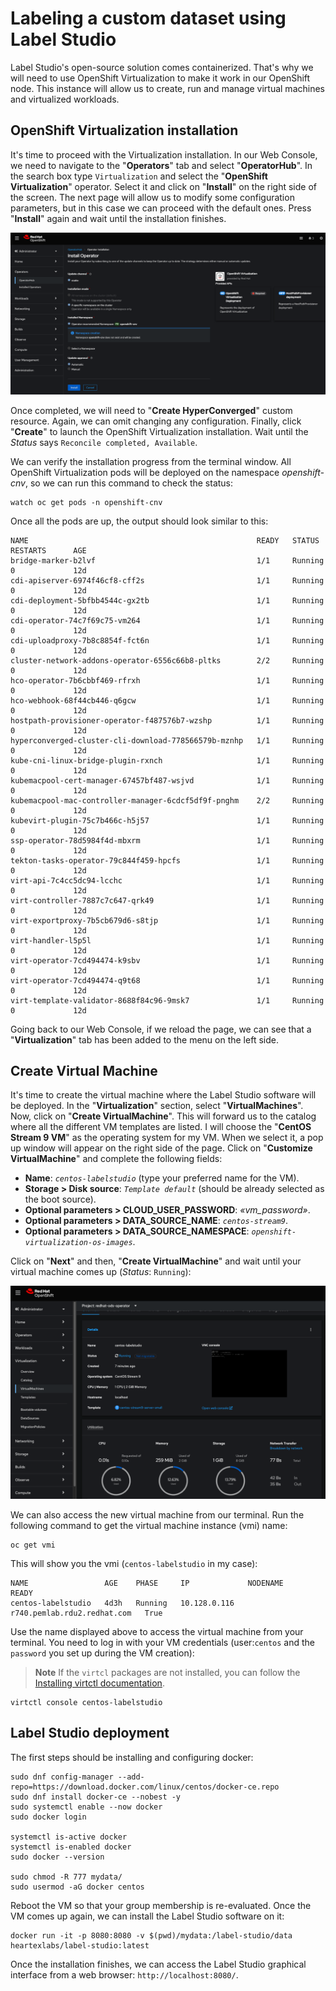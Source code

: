 # Labeling a custom dataset using Label Studio
Label Studio's open-source solution comes containerized. That's why we will need to use OpenShift Virtualization to make it work in our OpenShift node. This instance will allow us to create, run and manage virtual machines and virtualized workloads.

## OpenShift Virtualization installation
It's time to proceed with the Virtualization installation. In our Web Console, we need to navigate to the "**Operators**" tab and select "**OperatorHub**". In the search box type `Virtualization` and select the "**OpenShift Virtualization**" operator. Select it and click on "**Install**" on the right side of the screen. The next page will allow us to modify some configuration parameters, but in this case we can proceed with the default ones. Press "**Install**" again and wait until the installation finishes. 

![Virtualization configuration](/docs/images/labeling_virt.png)

Once completed, we will need to "**Create HyperConverged**" custom resource. Again, we can omit changing any configuration. Finally, click "**Create**" to launch the OpenShift Virtualization installation. Wait until the *Status* says `Reconcile completed, Available`.

We can verify the installation progress from the terminal window. All OpenShift Virtualization pods will be deployed on the namespace *openshift-cnv*, so we can run this command to check the status:
```
watch oc get pods -n openshift-cnv
```

Once all the pods are up, the output should look similar to this:
```
NAME                                                   READY   STATUS    RESTARTS      AGE
bridge-marker-b2lvf                                    1/1     Running   0             12d
cdi-apiserver-6974f46cf8-cff2s                         1/1     Running   0             12d
cdi-deployment-5bfbb4544c-gx2tb                        1/1     Running   0             12d
cdi-operator-74c7f69c75-vm264                          1/1     Running   0             12d
cdi-uploadproxy-7b8c8854f-fct6n                        1/1     Running   0             12d
cluster-network-addons-operator-6556c66b8-pltks        2/2     Running   0             12d
hco-operator-7b6cbbf469-rfrxh                          1/1     Running   0             12d
hco-webhook-68f44cb446-q6gcw                           1/1     Running   0             12d
hostpath-provisioner-operator-f487576b7-wzshp          1/1     Running   0             12d
hyperconverged-cluster-cli-download-778566579b-mznhp   1/1     Running   0             12d
kube-cni-linux-bridge-plugin-rxnch                     1/1     Running   0             12d
kubemacpool-cert-manager-67457bf487-wsjvd              1/1     Running   0             12d
kubemacpool-mac-controller-manager-6cdcf5df9f-pnghm    2/2     Running   0             12d
kubevirt-plugin-75c7b466c-h5j57                        1/1     Running   0             12d
ssp-operator-78d5984f4d-mbxrm                          1/1     Running   0             12d
tekton-tasks-operator-79c844f459-hpcfs                 1/1     Running   0             12d
virt-api-7c4cc5dc94-lcchc                              1/1     Running   0             12d
virt-controller-7887c7c647-qrk49                       1/1     Running   0             12d
virt-exportproxy-7b5cb679d6-s8tjp                      1/1     Running   0             12d
virt-handler-l5p5l                                     1/1     Running   0             12d
virt-operator-7cd494474-k9sbv                          1/1     Running   0             12d
virt-operator-7cd494474-q9t68                          1/1     Running   0             12d
virt-template-validator-8688f84c96-9msk7               1/1     Running   0             12d
```

Going back to our Web Console, if we reload the page, we can see that a "**Virtualization**" tab has been added to the menu on the left side. 

## Create Virtual Machine
It's time to create the virtual machine where the Label Studio software will be deployed. In the "**Virtualization**" section, select "**VirtualMachines**". Now, click on "**Create VirtualMachine**". This will forward us to the catalog where all the different VM templates are listed. I will choose the "**CentOS Stream 9 VM**" as the operating system for my VM. When we select it, a pop up window will appear on the right side of the page. Click on "**Customize VirtualMachine**" and complete the following fields:
- **Name**: *`centos-labelstudio`* (type your preferred name for the VM).
- **Storage > Disk source**: *`Template default`* (should be already selected as the boot source).
- **Optional parameters > CLOUD_USER_PASSWORD**: *«vm_password»*.
- **Optional parameters > DATA_SOURCE_NAME**: *`centos-stream9`*.
- **Optional parameters > DATA_SOURCE_NAMESPACE**: *`openshift-virtualization-os-images`*.

Click on "**Next**" and then, "**Create VirtualMachine**" and wait until your virtual machine comes up (*Status*: `Running`):

![Virtual Machine](/docs/images/labeling_centos.png)

We can also access the new virtual machine from our terminal. Run the following command to get the virtual machine instance (vmi) name: 
```
oc get vmi
```

This will show you the vmi (`centos-labelstudio` in my case):
```
NAME                 AGE    PHASE     IP             NODENAME                      READY
centos-labelstudio   4d3h   Running   10.128.0.116   r740.pemlab.rdu2.redhat.com   True
```

Use the name displayed above to access the virtual machine from your terminal. You need to log in with your VM credentials (user:`centos` and the `password` you set up during the VM creation):
> **Note**
> If the `virtcl` packages are not installed, you can follow the [Installing virtctl documentation](https://docs.openshift.com/container-platform/4.13/virt/virt-using-the-cli-tools.html#installing-virtctl_virt-using-the-cli-tools). 

```
virtctl console centos-labelstudio
```

## Label Studio deployment
The first steps should be installing and configuring docker:
```
sudo dnf config-manager --add-repo=https://download.docker.com/linux/centos/docker-ce.repo
sudo dnf install docker-ce --nobest -y
sudo systemctl enable --now docker
sudo docker login

systemctl is-active docker
systemctl is-enabled docker
sudo docker --version

sudo chmod -R 777 mydata/
sudo usermod -aG docker centos
```

Reboot the VM so that your group membership is re-evaluated. Once the VM comes up again, we can install the Label Studio software on it:
```
docker run -it -p 8080:8080 -v $(pwd)/mydata:/label-studio/data heartexlabs/label-studio:latest
```

Once the installation finishes, we can access the Label Studio graphical interface from a web browser: `http://localhost:8080/`.
